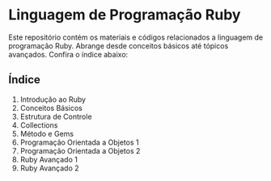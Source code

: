 # Linguagem de Programação Ruby 

Este repositório contém os materiais e códigos relacionados a linguagem de programação Ruby. Abrange desde conceitos básicos até tópicos avançados. Confira o índice abaixo:

## Índice

01. Introdução ao Ruby
02. Conceitos Básicos
03. Estrutura de Controle
04. Collections
05. Método e Gems
06. Programação Orientada a Objetos 1
07. Programação Orientada a Objetos 2
08. Ruby Avançado 1
09. Ruby Avançado 2
